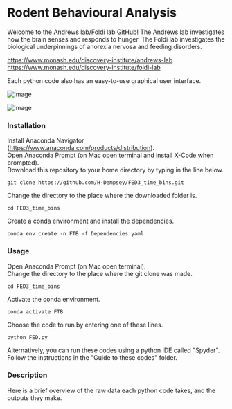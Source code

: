 # Rodent Behavioural Analysis

Welcome to the Andrews lab/Foldi lab GitHub! The Andrews lab investigates how the brain senses and responds to hunger. The Foldi lab investigates the biological underpinnings of anorexia nervosa and feeding disorders.

https://www.monash.edu/discovery-institute/andrews-lab <br>
https://www.monash.edu/discovery-institute/foldi-lab

Each python code also has an easy-to-use graphical user interface.

![image](https://user-images.githubusercontent.com/101311642/194792955-85f67a03-a02d-47e2-9e02-c9aa5242e874.png)

![image](https://user-images.githubusercontent.com/101311642/194794376-e8ae77ac-dbc8-41dc-a1c8-bf0b7ace3f52.png)

### Installation

Install Anaconda Navigator (https://www.anaconda.com/products/distribution). <br>
Open Anaconda Prompt (on Mac open terminal and install X-Code when prompted). <br>
Download this repository to your home directory by typing in the line below.
```
git clone https://github.com/H-Dempsey/FED3_time_bins.git
```
Change the directory to the place where the downloaded folder is. <br>
```
cd FED3_time_bins
```

Create a conda environment and install the dependencies.
```
conda env create -n FTB -f Dependencies.yaml
```

### Usage
Open Anaconda Prompt (on Mac open terminal). <br>
Change the directory to the place where the git clone was made.
```
cd FED3_time_bins
```

Activate the conda environment.
```
conda activate FTB
```

Choose the code to run by entering one of these lines.
```
python FED.py
```

Alternatively, you can run these codes using a python IDE called "Spyder".
Follow the instructions in the "Guide to these codes" folder.

### Description

Here is a brief overview of the raw data each python code takes, and the outputs they make.


